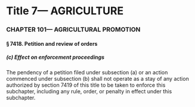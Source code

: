 
# Title 7— AGRICULTURE
### CHAPTER 101— AGRICULTURAL PROMOTION
#### § 7418. Petition and review of orders
##### (c) Effect on enforcement proceedings

The pendency of a petition filed under subsection (a) or an action commenced under subsection (b) shall not operate as a stay of any action authorized by section 7419 of this title to be taken to enforce this subchapter, including any rule, order, or penalty in effect under this subchapter.

